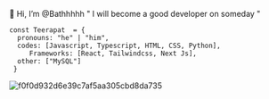 👋 Hi, I’m @Bathhhhh
" I will become a good developer on someday "
  
	const Teerapat  = { 
 	  pronouns: "he" | "him", 
  	  codes: [Javascript, Typescript, HTML, CSS, Python], 
 	  	 Frameworks: [React, Tailwindcss, Next Js], 
  	  other: ["MySQL"] 
 	 }

<!---
Bathhhhh/Bathhhhh is a ✨ special ✨ repository because its `README.md` (this file) appears on your GitHub profile.
You can click the Preview link to take a look at your changes.
--->
![f0f0d932d6e39c7af5aa305cbd8da735](https://github.com/user-attachments/assets/7c08bda2-9b01-4af0-92de-628d7bc89eb1)
